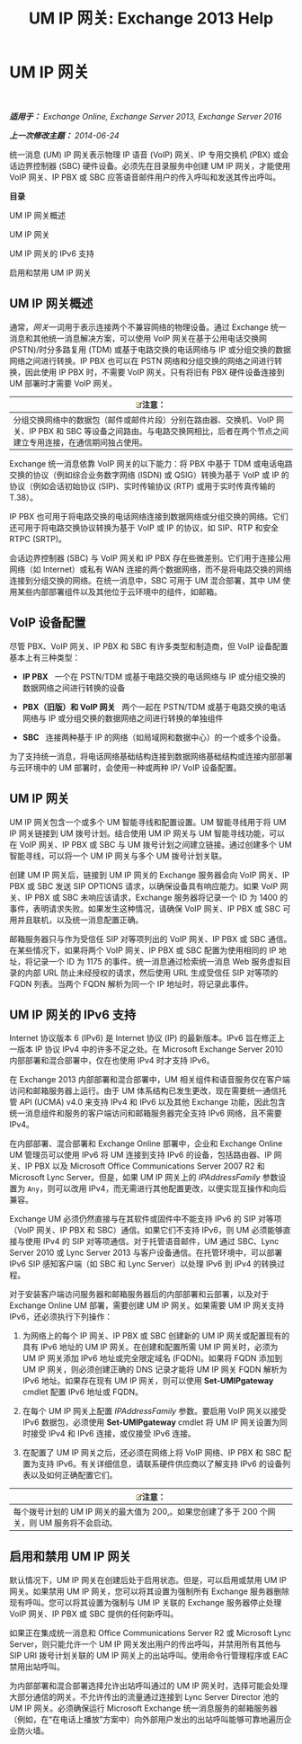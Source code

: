 ﻿---
title: 'UM IP 网关: Exchange 2013 Help'
TOCTitle: UM IP 网关
ms:assetid: 991d77e0-3995-44ab-bedf-52ff7a0301ab
ms:mtpsurl: https://technet.microsoft.com/zh-cn/library/Bb123890(v=EXCHG.150)
ms:contentKeyID: 50491214
ms.date: 01/11/2018
mtps_version: v=EXCHG.150
ms.translationtype: HT
---

# UM IP 网关

 

_**适用于：** Exchange Online, Exchange Server 2013, Exchange Server 2016_

_**上一次修改主题：** 2014-06-24_

统一消息 (UM) IP 网关表示物理 IP 语音 (VoIP) 网关、IP 专用交换机 (PBX) 或会话边界控制器 (SBC) 硬件设备。必须先在目录服务中创建 UM IP 网关，才能使用 VoIP 网关、IP PBX 或 SBC 应答语音邮件用户的传入呼叫和发送其传出呼叫。

**目录**

UM IP 网关概述

UM IP 网关

UM IP 网关的 IPv6 支持

启用和禁用 UM IP 网关

## UM IP 网关概述

通常，*网关*一词用于表示连接两个不兼容网络的物理设备。通过 Exchange 统一消息和其他统一消息解决方案，可以使用 VoIP 网关在基于公用电话交换网 (PSTN)/时分多路复用 (TDM) 或基于电路交换的电话网络与 IP 或分组交换的数据网络之间进行转换。IP PBX 也可以在 PSTN 网络和分组交换的网络之间进行转换，因此使用 IP PBX 时，不需要 VoIP 网关。只有将旧有 PBX 硬件设备连接到 UM 部署时才需要 VoIP 网关。

<table>
<thead>
<tr class="header">
<th><img src="images/Bb124558.note(EXCHG.150).gif" title="注意" alt="注意" />注意：</th>
</tr>
</thead>
<tbody>
<tr class="odd">
<td>分组交换网络中的数据包（邮件或邮件片段）分别在路由器、交换机、VoIP 网关、IP PBX 和 SBC 等设备之间路由。与电路交换网相比，后者在两个节点之间建立专用连接，在通信期间独占使用。</td>
</tr>
</tbody>
</table>


Exchange 统一消息依靠 VoIP 网关的以下能力：将 PBX 中基于 TDM 或电话电路交换的协议（例如综合业务数字网络 (ISDN) 或 QSIG）转换为基于 VoIP 或 IP 的协议（例如会话初始协议 (SIP)、实时传输协议 (RTP) 或用于实时传真传输的 T.38）。

IP PBX 也可用于将电路交换的电话网络连接到数据网络或分组交换的网络。它们还可用于将电路交换协议转换为基于 VoIP 或 IP 的协议，如 SIP、RTP 和安全 RTPC (SRTP)。

会话边界控制器 (SBC) 与 VoIP 网关和 IP PBX 存在些微差别。它们用于连接公用网络（如 Internet）或私有 WAN 连接的两个数据网络，而不是将电路交换的网络连接到分组交换的网络。在统一消息中，SBC 可用于 UM 混合部署，其中 UM 使用某些内部部署组件以及其他位于云环境中的组件，如邮箱。

## VoIP 设备配置

尽管 PBX、VoIP 网关、IP PBX 和 SBC 有许多类型和制造商，但 VoIP 设备配置基本上有三种类型：

  - **IP PBX**   一个在 PSTN/TDM 或基于电路交换的电话网络与 IP 或分组交换的数据网络之间进行转换的设备

  - **PBX（旧版）和 VoIP 网关**   两个一起在 PSTN/TDM 或基于电路交换的电话网络与 IP 或分组交换的数据网络之间进行转换的单独组件

  - **SBC**   连接两种基于 IP 的网络（如局域网和数据中心）的一个或多个设备。

为了支持统一消息，将电话网络基础结构连接到数据网络基础结构或连接内部部署与云环境中的 UM 部署时，会使用一种或两种 IP/ VoIP 设备配置。

## UM IP 网关

UM IP 网关包含一个或多个 UM 智能寻线和配置设置。UM 智能寻线用于将 UM IP 网关链接到 UM 拨号计划。结合使用 UM IP 网关与 UM 智能寻线功能，可以在 VoIP 网关、IP PBX 或 SBC 与 UM 拨号计划之间建立链接。通过创建多个 UM 智能寻线，可以将一个 UM IP 网关与多个 UM 拨号计划关联。

创建 UM IP 网关后，链接到 UM IP 网关的 Exchange 服务器会向 VoIP 网关、IP PBX 或 SBC 发送 SIP OPTIONS 请求，以确保设备具有响应能力。如果 VoIP 网关、IP PBX 或 SBC 未响应该请求，Exchange 服务器将记录一个 ID 为 1400 的事件，表明请求失败。如果发生这种情况，请确保 VoIP 网关、IP PBX 或 SBC 可用并且联机，以及统一消息配置正确。

邮箱服务器只与作为受信任 SIP 对等项列出的 VoIP 网关、IP PBX 或 SBC 通信。在某些情况下，如果将两个 VoIP 网关、IP PBX 或 SBC 配置为使用相同的 IP 地址，将记录一个 ID 为 1175 的事件。统一消息通过检索统一消息 Web 服务虚拟目录的内部 URL 防止未经授权的请求，然后使用 URL 生成受信任 SIP 对等项的 FQDN 列表。当两个 FQDN 解析为同一个 IP 地址时，将记录此事件。

## UM IP 网关的 IPv6 支持

Internet 协议版本 6 (IPv6) 是 Internet 协议 (IP) 的最新版本。IPv6 旨在修正上一版本 IP 协议 IPv4 中的许多不足之处。在 Microsoft Exchange Server 2010 内部部署和混合部署中，仅在也使用 IPv4 时才支持 IPv6。

在 Exchange 2013 内部部署和混合部署中，UM 相关组件和语音服务仅在客户端访问和邮箱服务器上运行。由于 UM 体系结构已发生更改，现在需要统一通信托管 API (UCMA) v4.0 来支持 IPv4 和 IPv6 以及其他 Exchange 功能，因此包含统一消息组件和服务的客户端访问和邮箱服务器完全支持 IPv6 网络，且不需要 IPv4。

在内部部署、混合部署和 Exchange Online 部署中，企业和 Exchange Online UM 管理员可以使用 IPv6 将 UM 连接到支持 IPv6 的设备，包括路由器、IP 网关、IP PBX 以及 Microsoft Office Communications Server 2007 R2 和 Microsoft Lync Server。但是，如果 UM IP 网关上的 *IPAddressFamily* 参数设置为 `Any`，则可以改用 IPv4，而无需进行其他配置更改，以便实现互操作和向后兼容。

Exchange UM 必须仍然直接与在其软件或固件中不能支持 IPv6 的 SIP 对等项（VoIP 网关、IP PBX 和 SBC）通信。如果它们不支持 IPv6，则 UM 必须能够直接与使用 IPv4 的 SIP 对等项通信。对于托管语音邮件，UM 通过 SBC、Lync Server 2010 或 Lync Server 2013 与客户设备通信。在托管环境中，可以部署 IPv6 SIP 感知客户端（如 SBC 和 Lync Server）以处理 IPv6 到 IPv4 的转换过程。

对于安装客户端访问服务器和邮箱服务器后的内部部署和云部署，以及对于 Exchange Online UM 部署，需要创建 UM IP 网关。如果需要 UM IP 网关支持 IPv6，还必须执行下列操作：

1.  为网络上的每个 IP 网关、IP PBX 或 SBC 创建新的 UM IP 网关或配置现有的具有 IPv6 地址的 UM IP 网关。在创建和配置所需 UM IP 网关时，必须为 UM IP 网关添加 IPv6 地址或完全限定域名 (FQDN)。如果将 FQDN 添加到 UM IP 网关，则必须创建正确的 DNS 记录才能将 UM IP 网关 FQDN 解析为 IPv6 地址。如果存在现有 UM IP 网关，则可以使用 **Set-UMIPgateway** cmdlet 配置 IPv6 地址或 FQDN。

2.  在每个 UM IP 网关上配置 *IPAddressFamily* 参数。要启用 VoIP 网关以接受 IPv6 数据包，必须使用 **Set-UMIPgateway** cmdlet 将 UM IP 网关设置为同时接受 IPv4 和 IPv6 连接，或仅接受 IPv6 连接。

3.  在配置了 UM IP 网关之后，还必须在网络上将 VoIP 网络、IP PBX 和 SBC 配置为支持 IPv6。有关详细信息，请联系硬件供应商以了解支持 IPv6 的设备列表以及如何正确配置它们。

<table>
<thead>
<tr class="header">
<th><img src="images/Bb124558.note(EXCHG.150).gif" title="注意" alt="注意" />注意：</th>
</tr>
</thead>
<tbody>
<tr class="odd">
<td>每个拨号计划的 UM IP 网关的最大值为 200,。如果您创建了多于 200 个网关，则 UM 服务将不会启动。</td>
</tr>
</tbody>
</table>


## 启用和禁用 UM IP 网关

默认情况下，UM IP 网关在创建后处于启用状态。但是，可以启用或禁用 UM IP 网关。如果禁用 UM IP 网关，您可以将其设置为强制所有 Exchange 服务器删除现有呼叫。您可以将其设置为强制与 UM IP 关联的 Exchange 服务器停止处理 VoIP 网关、IP PBX 或 SBC 提供的任何新呼叫。

如果正在集成统一消息和 Office Communications Server R2 或 Microsoft Lync Server，则只能允许一个 UM IP 网关发出用户的传出呼叫，并禁用所有其他与 SIP URI 拨号计划关联的 UM IP 网关上的出站呼叫。使用命令行管理程序或 EAC 禁用出站呼叫。

为内部部署和混合部署选择允许出站呼叫通过的 UM IP 网关时，选择可能会处理大部分通信的网关。不允许传出的流量通过连接到 Lync Server Director 池的 UM IP 网关。必须确保运行 Microsoft Exchange 统一消息服务的邮箱服务器（例如，在“在电话上播放”方案中）向外部用户发出的出站呼叫能够可靠地遍历企业防火墙。

